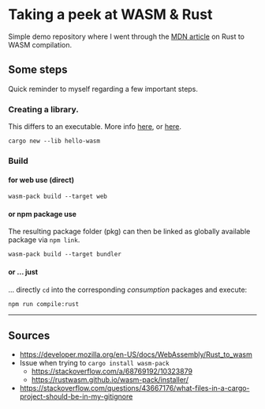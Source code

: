 # Taking a peek at WASM & Rust

Simple demo repository where I went through the [MDN article](https://developer.mozilla.org/en-US/docs/WebAssembly/Rust_to_wasm) on Rust to WASM compilation.

## Some steps

Quick reminder to myself regarding a few important steps.

### Creating a library.

This differs to an executable. More info [here](https://doc.rust-lang.org/reference/linkage.html), or [here](https://doc.rust-lang.org/reference/linkage.html#:~:text=%2D%2Dcrate%2Dtype%3Dcdylib%2C%20%23%5Bcrate_type%20%3D%20%22cdylib%22%5D%20%2D%20A%20dynamic%20system%20library%20will%20be%20produced.%20This%20is%20used%20when%20compiling%20a%20dynamic%20library%20to%20be%20loaded%20from%20another%20language.%20This%20output%20type%20will%20create%20*.so%20files%20on%20Linux%2C%20*.dylib%20files%20on%20macOS%2C%20and%20*.dll%20files%20on%20Windows.).

```console
cargo new --lib hello-wasm
```

### Build

#### for web use (direct)

```console
wasm-pack build --target web
```

#### or npm package use

The resulting package folder (pkg) can then be linked as globally available package via `npm link`.

```console
wasm-pack build --target bundler
```

#### or ... just

... directly `cd` into the corresponding _consumption_ packages and execute:

```console
npm run compile:rust
```

---

## Sources

- https://developer.mozilla.org/en-US/docs/WebAssembly/Rust_to_wasm
- Issue when trying to `cargo install wasm-pack`
  - https://stackoverflow.com/a/68769192/10323879
  - https://rustwasm.github.io/wasm-pack/installer/
- https://stackoverflow.com/questions/43667176/what-files-in-a-cargo-project-should-be-in-my-gitignore
